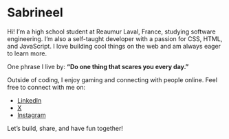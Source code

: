 # Sabrineel
Hi! I’m a high school student at Reaumur Laval, France, studying software engineering. I’m also a self-taught developer with a passion for CSS, HTML, and JavaScript. I love building cool things on the web and am always eager to learn more.

One phrase I live by: **“Do one thing that scares you every day.”**

Outside of coding, I enjoy gaming and connecting with people online. Feel free to connect with me on:

- [LinkedIn](www.linkedin.com/in/sabrine-elmoutaoukil-b98871370)
- [X](https://x.com/itsmesabrinee)
- [Instagram](https://www.instagram.com/little_sabr/)

Let’s build, share, and have fun together!
